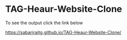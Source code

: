 # TAG-Heaur-Website-Clone

To see the output click the link below

https://sabarirajtg.github.io/TAG-Heaur-Website-Clone/
